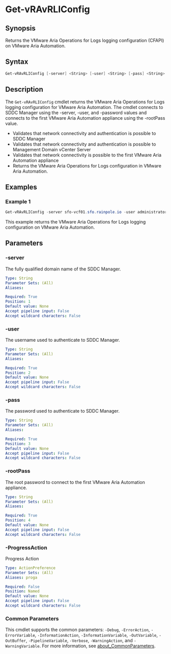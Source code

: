# Get-vRAvRLIConfig

## Synopsis

Returns the VMware Aria Operations for Logs logging configuration (CFAPI) on VMware Aria Automation.

## Syntax

```powershell
Get-vRAvRLIConfig [-server] <String> [-user] <String> [-pass] <String> [-rootPass] <String> [-ProgressAction <ActionPreference>] [<CommonParameters>]
```

## Description

The `Get-vRAvRLIConfig` cmdlet returns the VMware Aria Operations for Logs logging configuration for VMware Aria
Automation.
The cmdlet connects to SDDC Manager using the -server, -user, and -password values and connects to
the first VMware Aria Automation appliance using the -rootPass value.

- Validates that network connectivity and authentication is possible to SDDC Manager
- Validates that network connectivity and authentication is possible to Management Domain vCenter Server
- Validates that network connectivity is possible to the first VMware Aria Automation appliance
- Returns the VMware Aria Operations for Logs configuration in VMware Aria Automation.

## Examples

### Example 1

```powershell
Get-vRAvRLIConfig -server sfo-vcf01.sfo.rainpole.io -user administrator@vsphere.local -pass VMw@re1! -rootPass VMw@re1!
```

This example returns the VMware Aria Operations for Logs logging configuration on VMware Aria Automation.

## Parameters

### -server

The fully qualified domain name of the SDDC Manager.

```yaml
Type: String
Parameter Sets: (All)
Aliases:

Required: True
Position: 1
Default value: None
Accept pipeline input: False
Accept wildcard characters: False
```

### -user

The username used to authenticate to SDDC Manager.

```yaml
Type: String
Parameter Sets: (All)
Aliases:

Required: True
Position: 2
Default value: None
Accept pipeline input: False
Accept wildcard characters: False
```

### -pass

The password used to authenticate to SDDC Manager.

```yaml
Type: String
Parameter Sets: (All)
Aliases:

Required: True
Position: 3
Default value: None
Accept pipeline input: False
Accept wildcard characters: False
```

### -rootPass

The root password to connect to the first VMware Aria Automation appliance.

```yaml
Type: String
Parameter Sets: (All)
Aliases:

Required: True
Position: 4
Default value: None
Accept pipeline input: False
Accept wildcard characters: False
```

### -ProgressAction

Progress Action

```yaml
Type: ActionPreference
Parameter Sets: (All)
Aliases: proga

Required: False
Position: Named
Default value: None
Accept pipeline input: False
Accept wildcard characters: False
```

### Common Parameters

This cmdlet supports the common parameters: `-Debug`, `-ErrorAction`, `-ErrorVariable`, `-InformationAction`, `-InformationVariable`, `-OutVariable`, `-OutBuffer`, `-PipelineVariable`, `-Verbose`, `-WarningAction`, and `-WarningVariable`. For more information, see [about_CommonParameters](http://go.microsoft.com/fwlink/?LinkID=113216).
